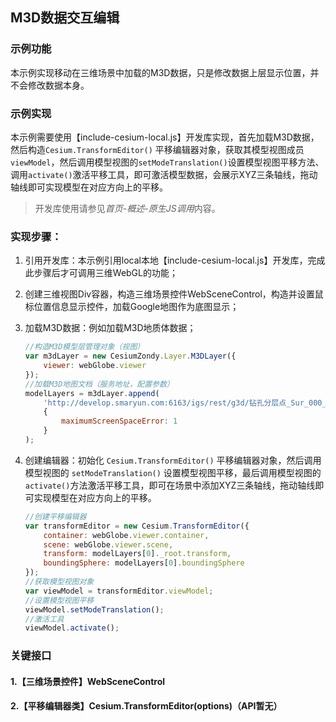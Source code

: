 ## M3D数据交互编辑

### 示例功能

本示例实现移动在三维场景中加载的M3D数据，只是修改数据上层显示位置，并不会修改数据本身。

### 示例实现

本示例需要使用【include-cesium-local.js】开发库实现，首先加载M3D数据，然后构造`Cesium.TransformEditor()` 平移编辑器对象，获取其模型视图成员`viewModel`，然后调用模型视图的`setModeTranslation()`设置模型视图平移方法、调用`activate()`激活平移工具，即可激活模型数据，会展示XYZ三条轴线，拖动轴线即可实现模型在对应方向上的平移。

> 开发库使用请参见*首页-概述-原生JS调用*内容。

### 实现步骤：

1. 引用开发库：本示例引用local本地【include-cesium-local.js】开发库，完成此步骤后才可调用三维WebGL的功能；

2. 创建三维视图Div容器，构造三维场景控件WebSceneControl，构造并设置鼠标位置信息显示控件，加载Google地图作为底图显示；

3. 加载M3D数据：例如加载M3D地质体数据；

    ``` Javascript
    //构造M3D模型层管理对象（视图）
    var m3dLayer = new CesiumZondy.Layer.M3DLayer({
        viewer: webGlobe.viewer
    });
    //加载M3D地图文档（服务地址，配置参数）
    modelLayers = m3dLayer.append(
        'http://develop.smaryun.com:6163/igs/rest/g3d/钻孔分层点_Sur_000_Ent',
        {
            maximumScreenSpaceError: 1
        }
    );
    ```

4. 创建编辑器：初始化 `Cesium.TransformEditor()` 平移编辑器对象，然后调用模型视图的 `setModeTranslation()` 设置模型视图平移，最后调用模型视图的 `activate()`方法激活平移工具，即可在场景中添加XYZ三条轴线，拖动轴线即可实现模型在对应方向上的平移。

    ``` Javascript
    //创建平移编辑器
    var transformEditor = new Cesium.TransformEditor({
        container: webGlobe.viewer.container,
        scene: webGlobe.viewer.scene,
        transform: modelLayers[0]._root.transform,
        boundingSphere: modelLayers[0].boundingSphere
    });
    //获取模型视图对象
    var viewModel = transformEditor.viewModel;
    //设置模型视图平移
    viewModel.setModeTranslation();
    //激活工具
    viewModel.activate();
    ```

### 关键接口

#### 1.【三维场景控件】WebSceneControl

#### 2.【平移编辑器类】Cesium.TransformEditor(options)（API暂无）
